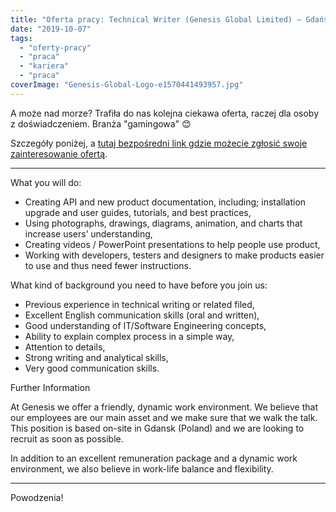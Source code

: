 ```yaml
---
title: "Oferta pracy: Technical Writer (Genesis Global Limited) – Gdańsk"
date: "2019-10-07"
tags:
  - "oferty-pracy"
  - "praca"
  - "kariera"
  - "praca"
coverImage: "Genesis-Global-Logo-e1570441493957.jpg"
---
```


A może nad morze? Trafiła do nas kolejna ciekawa oferta, raczej dla osoby z
doświadczeniem. Branża "gamingowa" 😊

Szczegóły poniżej, a
[tutaj bezpośredni link gdzie możecie zgłosić swoje zainteresowanie ofertą](https://boards.greenhouse.io/genesisgloballimited/jobs/4465386002?gh_src=71512ac12).

---

What you will do:

- Creating API and new product documentation, including; installation upgrade
  and user guides, tutorials, and best practices,
- Using photographs, drawings, diagrams, animation, and charts that increase
  users’ understanding,
- Creating videos / PowerPoint presentations to help people use product,
- Working with developers, testers and designers to make products easier to use
  and thus need fewer instructions.

What kind of background you need to have before you join us:

- Previous experience in technical writing or related filed,
- Excellent English communication skills (oral and written),
- Good understanding of IT/Software Engineering concepts,
- Ability to explain complex process in a simple way,
- Attention to details,
- Strong writing and analytical skills,
- Very good communication skills.

Further Information

At Genesis we offer a friendly, dynamic work environment. We believe that our
employees are our main asset and we make sure that we walk the talk. This
position is based on-site in Gdansk (Poland) and we are looking to recruit as
soon as possible.

In addition to an excellent remuneration package and a dynamic work environment,
we also believe in work-life balance and flexibility.

---

Powodzenia!
